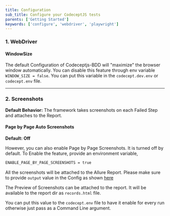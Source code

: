 ```yaml
---
title: Configuration
sub_title: Configure your CodeceptJS tests
parents: ['Getting Started']
keywords: ['configure', 'webdriver', 'playwright']
---
```


### 1. WebDriver

#### WindowSize

The default Configuration of Codeceptjs-BDD will "maximize" the browser window automatically. You can disable this feature through env variable `WINDOW_SIZE = false`. You can put this variable in the `codecept.dev.env` or `codecept.env` file.

---

### 2. Screenshots

**Default Behavior:** The framework takes screenshots on each Failed Step and attaches to the Report.

#### Page by Page Auto Screenshots

**Default: Off**

However, you can also enable Page by Page Screenshots. It is turned off by default. To Enable the feature, provide an environment variable,

```bash
ENABLE_PAGE_BY_PAGE_SCREENSHOTS = true
```

All the screenshots will be attached to the Allure Report. Please make sure to provide `output` value in the Config as shown [here](https://github.com/salesforce/codeceptjs-bdd/blob/develop/packages/create-codeceptjs-bdd-tests/codecept.conf.js#L14)

The Preview of Screenshots can be attached to the report. It will be available to the report dir as `records.html` file.

You can put this value to the `codecept.env` file to have it enable for every run otherwise just pass as a Command Line argument.
